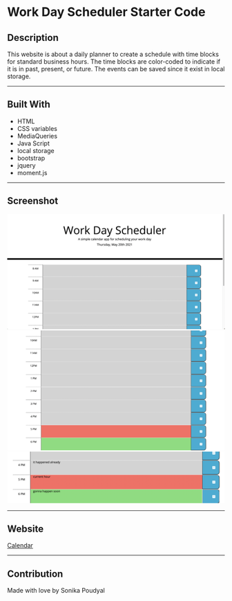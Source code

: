 # Work Day Scheduler Starter Code

## Description
This website is about a daily planner to create a schedule with time blocks for standard business hours. The time blocks are color-coded to indicate if it is in past, present, or future. The events can be saved since it exist in local storage. 

---

## Built With
* HTML
* CSS variables
* MediaQueries
* Java Script
* local storage
* bootstrap
* jquery
* moment.js

---

## Screenshot
![Screenshot 1](./assets/images/Screenshot1.png)
![Screenshot 2](./assets/images/Screenshot2.png)
![Screenshot 3](./assets/images/Screenshot3.png)

---

## Website
[Calendar](https://sonipoud.github.io/leafcal/)

---

## Contribution
Made with love by Sonika Poudyal 
